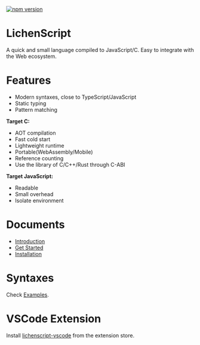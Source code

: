 
[![npm version](https://img.shields.io/npm/v/lichenscript.svg)](https://www.npmjs.com/package/lichenscript)


# LichenScript

A quick and small language compiled to JavaScript/C.
Easy to integrate with the Web ecosystem.

# Features

- Modern syntaxes, close to TypeScript/JavaScript
- Static typing
- Pattern matching

**Target C:**

- AOT compilation
- Fast cold start
- Lightweight runtime
- Portable(WebAssembly/Mobile)
- Reference counting
- Use the library of C/C++/Rust through C-ABI

**Target JavaScript:**

- Readable
- Small overhead
- Isolate environment

# Documents

- [Introduction](https://docs.lichenscript.com/)
- [Get Started](https://docs.lichenscript.com/get-started)
- [Installation](https://docs.lichenscript.com/get-started#install)

# Syntaxes

Check [Examples](./examples/).

# VSCode Extension

Install [lichenscript-vscode](https://github.com/vincentdchan/lichenscript-vscode) from the extension store.
